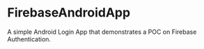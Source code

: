 # FirebaseAndroidApp
A simple Android Login App that demonstrates a POC on Firebase Authentication.
